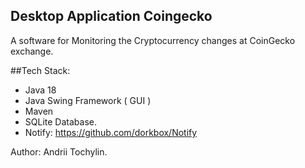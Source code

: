 ## Desktop Application Coingecko
 A software for Monitoring the Cryptocurrency changes at CoinGecko exchange.

##Tech Stack:
* Java 18
* Java Swing Framework ( GUI )
* Maven
* SQLite Database.
* Notify: https://github.com/dorkbox/Notify

Author: 
    Andrii Tochylin.
